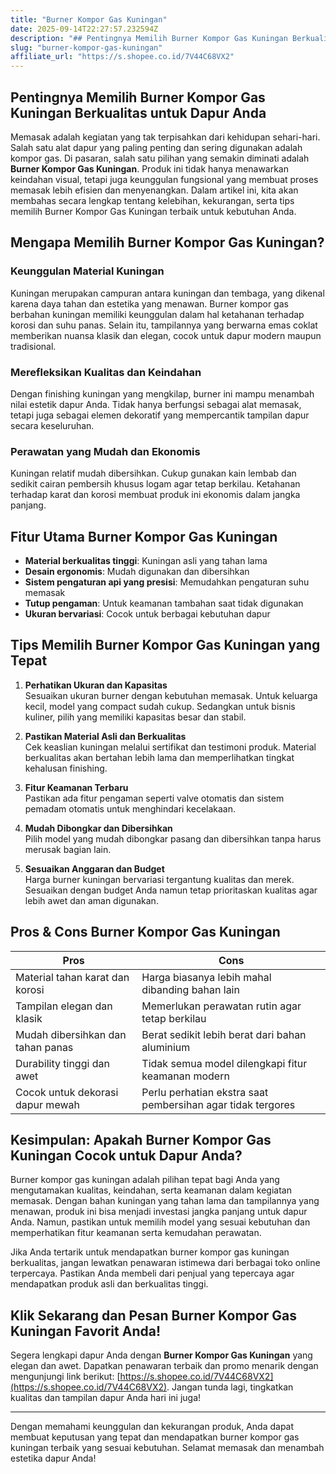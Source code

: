 ```yaml
---
title: "Burner Kompor Gas Kuningan"
date: 2025-09-14T22:27:57.232594Z
description: "## Pentingnya Memilih Burner Kompor Gas Kuningan Berkualitas untuk Dapur Anda..."
slug: "burner-kompor-gas-kuningan"
affiliate_url: "https://s.shopee.co.id/7V44C68VX2"
---
```

## Pentingnya Memilih Burner Kompor Gas Kuningan Berkualitas untuk Dapur Anda

Memasak adalah kegiatan yang tak terpisahkan dari kehidupan sehari-hari. Salah satu alat dapur yang paling penting dan sering digunakan adalah kompor gas. Di pasaran, salah satu pilihan yang semakin diminati adalah **Burner Kompor Gas Kuningan**. Produk ini tidak hanya menawarkan keindahan visual, tetapi juga keunggulan fungsional yang membuat proses memasak lebih efisien dan menyenangkan. Dalam artikel ini, kita akan membahas secara lengkap tentang kelebihan, kekurangan, serta tips memilih Burner Kompor Gas Kuningan terbaik untuk kebutuhan Anda.

## Mengapa Memilih Burner Kompor Gas Kuningan?

### Keunggulan Material Kuningan

Kuningan merupakan campuran antara kuningan dan tembaga, yang dikenal karena daya tahan dan estetika yang menawan. Burner kompor gas berbahan kuningan memiliki keunggulan dalam hal ketahanan terhadap korosi dan suhu panas. Selain itu, tampilannya yang berwarna emas coklat memberikan nuansa klasik dan elegan, cocok untuk dapur modern maupun tradisional.

### Merefleksikan Kualitas dan Keindahan

Dengan finishing kuningan yang mengkilap, burner ini mampu menambah nilai estetik dapur Anda. Tidak hanya berfungsi sebagai alat memasak, tetapi juga sebagai elemen dekoratif yang mempercantik tampilan dapur secara keseluruhan.

### Perawatan yang Mudah dan Ekonomis

Kuningan relatif mudah dibersihkan. Cukup gunakan kain lembab dan sedikit cairan pembersih khusus logam agar tetap berkilau. Ketahanan terhadap karat dan korosi membuat produk ini ekonomis dalam jangka panjang.

## Fitur Utama Burner Kompor Gas Kuningan

- **Material berkualitas tinggi**: Kuningan asli yang tahan lama
- **Desain ergonomis**: Mudah digunakan dan dibersihkan
- **Sistem pengaturan api yang presisi**: Memudahkan pengaturan suhu memasak
- **Tutup pengaman**: Untuk keamanan tambahan saat tidak digunakan
- **Ukuran bervariasi**: Cocok untuk berbagai kebutuhan dapur

## Tips Memilih Burner Kompor Gas Kuningan yang Tepat

1. **Perhatikan Ukuran dan Kapasitas**  
Sesuaikan ukuran burner dengan kebutuhan memasak. Untuk keluarga kecil, model yang compact sudah cukup. Sedangkan untuk bisnis kuliner, pilih yang memiliki kapasitas besar dan stabil.

2. **Pastikan Material Asli dan Berkualitas**  
Cek keaslian kuningan melalui sertifikat dan testimoni produk. Material berkualitas akan bertahan lebih lama dan memperlihatkan tingkat kehalusan finishing.

3. **Fitur Keamanan Terbaru**  
Pastikan ada fitur pengaman seperti valve otomatis dan sistem pemadam otomatis untuk menghindari kecelakaan.

4. **Mudah Dibongkar dan Dibersihkan**  
Pilih model yang mudah dibongkar pasang dan dibersihkan tanpa harus merusak bagian lain.

5. **Sesuaikan Anggaran dan Budget**  
Harga burner kuningan bervariasi tergantung kualitas dan merek. Sesuaikan dengan budget Anda namun tetap prioritaskan kualitas agar lebih awet dan aman digunakan.

## Pros & Cons Burner Kompor Gas Kuningan

| **Pros** | **Cons** |
|---|---|
| Material tahan karat dan korosi | Harga biasanya lebih mahal dibanding bahan lain |
| Tampilan elegan dan klasik | Memerlukan perawatan rutin agar tetap berkilau |
| Mudah dibersihkan dan tahan panas | Berat sedikit lebih berat dari bahan aluminium |
| Durability tinggi dan awet | Tidak semua model dilengkapi fitur keamanan modern |
| Cocok untuk dekorasi dapur mewah | Perlu perhatian ekstra saat pembersihan agar tidak tergores |

## Kesimpulan: Apakah Burner Kompor Gas Kuningan Cocok untuk Dapur Anda?

Burner kompor gas kuningan adalah pilihan tepat bagi Anda yang mengutamakan kualitas, keindahan, serta keamanan dalam kegiatan memasak. Dengan bahan kuningan yang tahan lama dan tampilannya yang menawan, produk ini bisa menjadi investasi jangka panjang untuk dapur Anda. Namun, pastikan untuk memilih model yang sesuai kebutuhan dan memperhatikan fitur keamanan serta kemudahan perawatan.

Jika Anda tertarik untuk mendapatkan burner kompor gas kuningan berkualitas, jangan lewatkan penawaran istimewa dari berbagai toko online terpercaya. Pastikan Anda membeli dari penjual yang tepercaya agar mendapatkan produk asli dan berkualitas tinggi.

## Klik Sekarang dan Pesan Burner Kompor Gas Kuningan Favorit Anda!

Segera lengkapi dapur Anda dengan **Burner Kompor Gas Kuningan** yang elegan dan awet. Dapatkan penawaran terbaik dan promo menarik dengan mengunjungi link berikut: [https://s.shopee.co.id/7V44C68VX2](https://s.shopee.co.id/7V44C68VX2). Jangan tunda lagi, tingkatkan kualitas dan tampilan dapur Anda hari ini juga!

---

Dengan memahami keunggulan dan kekurangan produk, Anda dapat membuat keputusan yang tepat dan mendapatkan burner kompor gas kuningan terbaik yang sesuai kebutuhan. Selamat memasak dan menambah estetika dapur Anda!